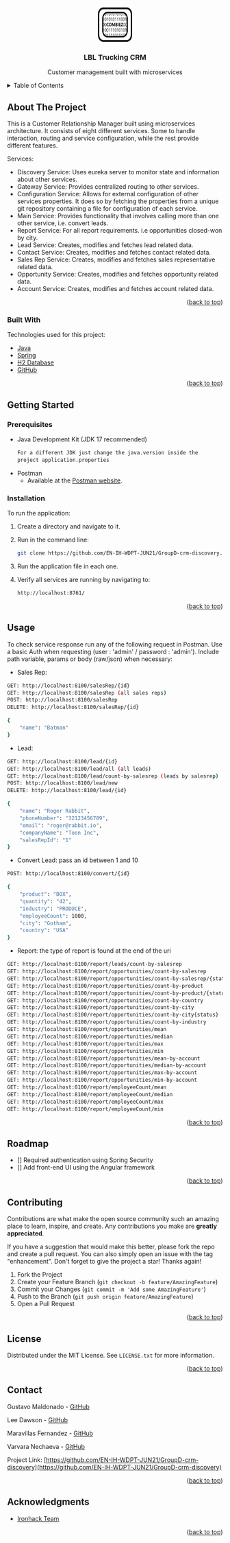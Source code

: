 <!-- PROJECT LOGO -->
<br />
<div align="center">
  <a href="#">
    <img src="logo.png" alt="Logo" width="80" height="80">
  </a>

<h3 align="center">LBL Trucking CRM</h3>

  <p align="center">
    Customer management built with microservices
  </p>
</div>



<!-- TABLE OF CONTENTS -->
<details>
  <summary>Table of Contents</summary>
  <ol>
    <li>
      <a href="#about-the-project">About The Project</a>
      <ul>
        <li><a href="#built-with">Built With</a></li>
      </ul>
    </li>
    <li>
      <a href="#getting-started">Getting Started</a>
      <ul>
        <li><a href="#prerequisites">Prerequisites</a></li>
        <li><a href="#installation">Installation</a></li>
      </ul>
    </li>
    <li><a href="#usage">Usage</a></li>
    <li><a href="#roadmap">Roadmap</a></li>
    <li><a href="#contributing">Contributing</a></li>
    <li><a href="#license">License</a></li>
    <li><a href="#contact">Contact</a></li>
    <li><a href="#acknowledgments">Acknowledgments</a></li>
  </ol>
</details>



<!-- ABOUT THE PROJECT -->
## About The Project
This is a Customer Relationship Manager built using microservices architecture.
It consists of eight different services. Some to handle interaction, routing and service configuration, while the rest provide different features.

Services:
* Discovery Service: Uses eureka server to monitor state and information about other services.
* Gateway Service: Provides centralized routing to other services.
* Configuration Service: Allows for external configuration of other services properties. It does so by fetching the properties from a unique git repository containing a file for configuration of each service.
* Main Service: Provides functionality that involves calling more than one other service, i.e. convert leads.
* Report Service: For all report requirements. i.e opportunities closed-won by city.
* Lead Service: Creates, modifies and fetches lead related data.
* Contact Service: Creates, modifies and fetches contact related data.
* Sales Rep Service: Creates, modifies and fetches sales representative related data.
* Opportunity Service: Creates, modifies and fetches opportunity related data.
* Account Service: Creates, modifies and fetches account related data.

<p align="right">(<a href="#top">back to top</a>)</p>



### Built With

Technologies used for this project:

* [Java](https://www.java.com)
* [Spring](https://spring.io/)
* [H2 Database](https://www.h2database.com/html/main.html)
* [GitHub](https://github.com/)

<p align="right">(<a href="#top">back to top</a>)</p>



<!-- GETTING STARTED -->
## Getting Started

### Prerequisites

* Java Development Kit (JDK 17 recommended)
  ```sh
  For a different JDK just change the java.version inside the 
  project application.properties
  ```
* Postman
    * Available at the [Postman website](https://www.postman.com/downloads/).


### Installation

To run the application:

1. Create a directory and navigate to it.
2. Run in the command line:
   ```sh
   git clone https://github.com/EN-IH-WDPT-JUN21/GroupD-crm-discovery.git
   ```
3. Run the application file in each one.

4. Verify all services are running by navigating to:
   ```sh
   http://localhost:8761/
   ```

<p align="right">(<a href="#top">back to top</a>)</p>



<!-- USAGE EXAMPLES -->
## Usage

To check service response run any of the following request in Postman. Use a basic Auth when requesting (user : 'admin' / password : 'admin'). Include path variable, params or body (raw/json) when necessary:

* Sales Rep:
```sh
GET: http://localhost:8100/salesRep/{id}
GET: http://localhost:8100/salesRep (all sales reps)
POST: http://localhost:8100/salesRep
DELETE: http://localhost:8100/salesRep/{id}
```
```sh
{
    "name": "Batman"
}
```
* Lead:
```sh
GET: http://localhost:8100/lead/{id}
GET: http://localhost:8100/lead/all (all leads)
GET: http://localhost:8100/lead/count-by-salesrep (leads by salesrep)
POST: http://localhost:8100/lead/new
DELETE: http://localhost:8100/lead/{id}
```
```sh
{
    "name": "Roger Rabbit",
    "phoneNumber": "32123456789",
    "email": "roger@rabbit.io",
    "companyName": "Toon Inc",
    "salesRepId": "1" 
}
```
* Convert Lead: pass an id between 1 and 10
```sh
POST: http://localhost:8100/convert/{id}
```
```sh
{
    "product": "BOX",
    "quantity": "42",
    "industry": "PRODUCE",
    "employeeCount": 1000,
    "city": "Gotham",
    "country": "USA"
}
```
* Report: the type of report is found at the end of the uri
```sh
GET: http://localhost:8100/report/leads/count-by-salesrep
GET: http://localhost:8100/report/opportunities/count-by-salesrep
GET: http://localhost:8100/report/opportunities/count-by-salesrep/{status}
GET: http://localhost:8100/report/opportunities/count-by-product
GET: http://localhost:8100/report/opportunities/count-by-product/{status}
GET: http://localhost:8100/report/opportunities/count-by-country
GET: http://localhost:8100/report/opportunities/count-by-city
GET: http://localhost:8100/report/opportunities/count-by-city{status}
GET: http://localhost:8100/report/opportunities/count-by-industry
GET: http://localhost:8100/report/opportunities/mean
GET: http://localhost:8100/report/opportunities/median
GET: http://localhost:8100/report/opportunities/max
GET: http://localhost:8100/report/opportunities/min
GET: http://localhost:8100/report/opportunities/mean-by-account
GET: http://localhost:8100/report/opportunities/median-by-account
GET: http://localhost:8100/report/opportunities/max-by-account
GET: http://localhost:8100/report/opportunities/min-by-account
GET: http://localhost:8100/report/employeeCount/mean
GET: http://localhost:8100/report/employeeCount/median
GET: http://localhost:8100/report/employeeCount/max
GET: http://localhost:8100/report/employeeCount/min
```

<p align="right">(<a href="#top">back to top</a>)</p>



<!-- ROADMAP -->
## Roadmap

- [] Required authentication using Spring Security
- [] Add front-end UI using the Angular framework

<p align="right">(<a href="#top">back to top</a>)</p>



<!-- CONTRIBUTING -->
## Contributing

Contributions are what make the open source community such an amazing place to learn, inspire, and create. Any contributions you make are **greatly appreciated**.

If you have a suggestion that would make this better, please fork the repo and create a pull request. You can also simply open an issue with the tag "enhancement".
Don't forget to give the project a star! Thanks again!

1. Fork the Project
2. Create your Feature Branch (`git checkout -b feature/AmazingFeature`)
3. Commit your Changes (`git commit -m 'Add some AmazingFeature'`)
4. Push to the Branch (`git push origin feature/AmazingFeature`)
5. Open a Pull Request

<p align="right">(<a href="#top">back to top</a>)</p>



<!-- LICENSE -->
## License

Distributed under the MIT License. See `LICENSE.txt` for more information.

<p align="right">(<a href="#top">back to top</a>)</p>



<!-- CONTACT -->
## Contact

Gustavo Maldonado - [GitHub](https://github.com/GustavoM01)

Lee Dawson - [GitHub](https://github.com/evildwells1982)

Maravillas Fernandez - [GitHub](https://github.com/MaraFdez)

Varvara Nechaeva - [GitHub](https://github.com/VarvaraNechaeva)


Project Link: [https://github.com/EN-IH-WDPT-JUN21/GroupD-crm-discovery](https://github.com/EN-IH-WDPT-JUN21/GroupD-crm-discovery)

<p align="right">(<a href="#top">back to top</a>)</p>



<!-- ACKNOWLEDGMENTS -->
## Acknowledgments

* [Ironhack Team](https://www.ironhack.com)

<p align="right">(<a href="#top">back to top</a>)</p>



<!-- MARKDOWN LINKS & IMAGES -->
<!-- https://www.markdownguide.org/basic-syntax/#reference-style-links -->
[contributors-shield]: https://img.shields.io/github/contributors/othneildrew/Best-README-Template.svg?style=for-the-badge
[contributors-url]: https://github.com/othneildrew/Best-README-Template/graphs/contributors
[forks-shield]: https://img.shields.io/github/forks/othneildrew/Best-README-Template.svg?style=for-the-badge
[forks-url]: https://github.com/othneildrew/Best-README-Template/network/members
[stars-shield]: https://img.shields.io/github/stars/othneildrew/Best-README-Template.svg?style=for-the-badge
[stars-url]: https://github.com/othneildrew/Best-README-Template/stargazers
[issues-shield]: https://img.shields.io/github/issues/othneildrew/Best-README-Template.svg?style=for-the-badge
[issues-url]: https://github.com/othneildrew/Best-README-Template/issues
[license-shield]: https://img.shields.io/github/license/othneildrew/Best-README-Template.svg?style=for-the-badge
[license-url]: https://github.com/othneildrew/Best-README-Template/blob/master/LICENSE.txt
[linkedin-shield]: https://img.shields.io/badge/-LinkedIn-black.svg?style=for-the-badge&logo=linkedin&colorB=555
[linkedin-url]: https://linkedin.com/in/othneildrew
[product-screenshot]: images/screenshot.png
